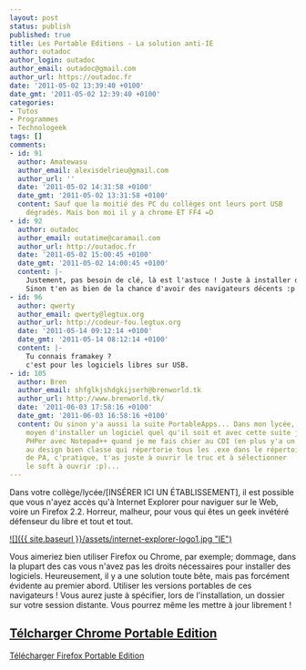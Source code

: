 ```yaml
---
layout: post
status: publish
published: true
title: Les Portable Editions - La solution anti-IE
author: outadoc
author_login: outadoc
author_email: outadoc@gmail.com
author_url: https://outadoc.fr
date: '2011-05-02 13:39:40 +0100'
date_gmt: '2011-05-02 12:39:40 +0100'
categories:
- Tutos
- Programmes
- Technologeek
tags: []
comments:
- id: 91
  author: Amatewasu
  author_email: alexisdelrieu@gmail.com
  author_url: ''
  date: '2011-05-02 14:31:58 +0100'
  date_gmt: '2011-05-02 13:31:58 +0100'
  content: Sauf que la moitié des PC du collèges ont leurs port USB
    dégradés. Mais bon moi il y a chrome ET FF4 =D
- id: 92
  author: outadoc
  author_email: outatime@caramail.com
  author_url: http://outadoc.fr
  date: '2011-05-02 15:00:45 +0100'
  date_gmt: '2011-05-02 14:00:45 +0100'
  content: |-
    Justement, pas besoin de clé, là est l'astuce ! Juste à installer dans un dossier dans Mes Documents, ou un truc du genre.
    Sinon t'en as bien de la chance d'avoir des navigateurs décents :p
- id: 96
  author: qwerty
  author_email: qwerty@legtux.org
  author_url: http://codeur-fou.legtux.org
  date: '2011-05-14 09:12:14 +0100'
  date_gmt: '2011-05-14 08:12:14 +0100'
  content: |-
    Tu connais framakey ?
    c'est pour les logiciels libres sur USB.
- id: 105
  author: Bren
  author_email: shfglkjshdgkijserh@brenworld.tk
  author_url: http://www.brenworld.tk/
  date: '2011-06-03 17:58:16 +0100'
  date_gmt: '2011-06-03 16:58:16 +0100'
  content: Ou sinon y'a aussi la suite PortableApps... Dans mon lycée, pas
    moyen d'installer un logiciel quel qu'il soit et avec cette suite j'ai moyen de
    PHPer avec Notepad++ quand je me fais chier au CDI (en plus y'a un p'tit soft
    au design bien classe qui répertorie tous les .exe dans le répertoire
    de PA, c'pratique, t'as juste à ouvrir le truc et à sélectionner
    le soft à ouvrir :p)...
---
```

Dans votre collège/lycée/\[INSÉRER ICI UN ÉTABLISSEMENT\], il est possible que vous n'ayez accès qu'à Internet Explorer pour naviguer sur le Web, voire un Firefox 2.2. Horreur, malheur, pour vous qui êtes un geek invétéré défenseur du libre et tout et tout.

[![]({{ site.baseurl }}/assets/internet-explorer-logo1.jpg "IE")][1]

Vous aimeriez bien utiliser Firefox ou Chrome, par exemple; dommage, dans la plupart des cas vous n'avez pas les droits nécessaires pour installer des logiciels. Heureusement, il y a une solution toute bête, mais pas forcément évidente au premier abord. Utiliser les versions portables de ces navigateurs ! Vous aurez juste à spécifier, lors de l'installation, un dossier sur votre session distante. Vous pourrez même les mettre à jour librement !

## [Télcharger Chrome Portable Edition][2]  
[Télécharger Firefox Portable Edition][3]

[1]: http://portableapps.com/
[2]: http://portableapps.com/apps/internet/google_chrome_portable
[3]: http://portableapps.com/apps/internet/firefox_portable
